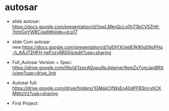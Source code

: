 # autosar

- slide autosar: https://docs.google.com/presentation/d/1qwLMknQcLo0h73bCV5ZhK-7nhtGqYWBC/edit#slide=id.p17
- slide Com autosar new:https://docs.google.com/presentation/d/1oEhYXUet87A90g09qPHq-h_KAJ72HFH-twFxzy8RG0g/edit?usp=sharing

- Full_Autosar Version + Spec: https://drive.google.com/file/d/1zpcAQopu9pJjdwiyer9emZx7vmJanBRX/view?usp=drive_link
- Autosar full: https://drive.google.com/drive/folders/1GMskCjfWsEo40dPFBSjnrvhCKM6tizVz?usp=sharing
- First Project:
